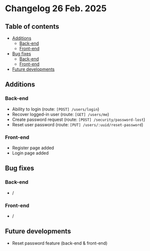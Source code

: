 # Changelog 26 Feb. 2025

## Table of contents
- [Additions](#additions)
  - [Back-end](#back-end)
  - [Front-end](#front-end)
- [Bug fixes](#bug-fixes)
  - [Back-end](#back-end-1)
  - [Front-end](#front-end-1)
- [Future developments](#future-developments)

## Additions
### Back-end
- Ability to login (route: `[POST] /users/login`)
- Recover logged-in user (route: `[GET] /users/me`)
- Create password request (route: `[POST] /security/password-lost`)
- Reset user password (route: `[PUT] /users/:uuid/reset-password`)

### Front-end
- Register page added
- Login page added

## Bug fixes
### Back-end
- /

### Front-end
- /

## Future developments
- Reset password feature (back-end & front-end)
